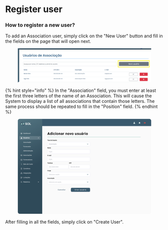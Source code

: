 # Register user

### How to register a new user?

To add an Association user, simply click on the "New User" button and fill in the fields on the page that will open next.

<figure><img src="../../../../.gitbook/assets/image (16).png" alt=""><figcaption></figcaption></figure>

{% hint style="info" %}
In the "Association" field, you must enter at least the first three letters of the name of an Association. This will cause the System to display a list of all associations that contain those letters. The same process should be repeated to fill in the "Position" field.
{% endhint %}

<figure><img src="../../../../.gitbook/assets/Adicionar novo usuário (Associação).png" alt=""><figcaption></figcaption></figure>

After filling in all the fields, simply click on "Create User".
